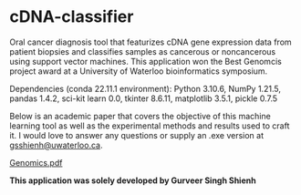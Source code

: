 # cDNA-classifier
Oral cancer diagnosis tool that featurizes cDNA gene expression data from patient biopsies and classifies samples as cancerous or noncancerous using support vector machines. This application won the Best Genomcis project award at a University of Waterloo bioinformatics symposium.

Dependencies (conda 22.11.1 environment):
Python 3.10.6, 
NumPy 1.21.5, 
pandas 1.4.2, 
sci-kit learn 0.0, 
tkinter 8.6.11, 
matplotlib 3.5.1, 
pickle 0.7.5

Below is an academic paper that covers the objective of this machine learning tool as well as the experimental methods and results used to craft it. I would love to answer any questions or supply an .exe version at gsshienh@uwaterloo.ca.

[Genomics.pdf](https://github.com/gurveershienh/cDNA-classifier/files/10672729/Genomics.pdf)

**This application was solely developed by Gurveer Singh Shienh**
